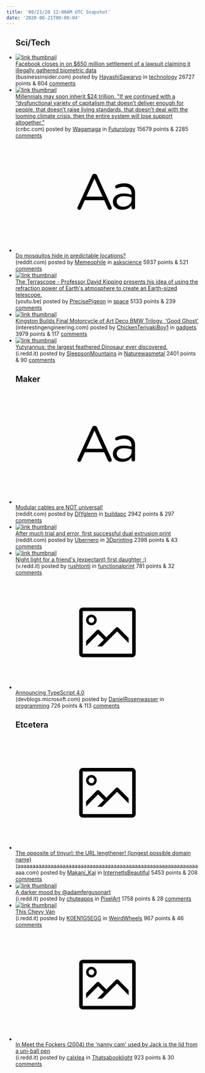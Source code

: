 ```yaml
---
title: '08/21/20 12:00AM UTC Snapshot'
date: '2020-08-21T00:00:04'
---
```

<ul>
<h2>Sci/Tech</h2>

<li><a href='https://www.businessinsider.com/facebook-wins-preliminary-approval-to-settle-facial-recognition-lawsuit-2020-8'><img src='https://a.thumbs.redditmedia.com/-76BZoIuHdjmA9DgxCHxFwwBYjcyPCKOA9Ch9R-Gt58.jpg' alt='link thumbnail'></a><div><div class='linkTitle'><a href='https://www.businessinsider.com/facebook-wins-preliminary-approval-to-settle-facial-recognition-lawsuit-2020-8'>Facebook closes in on $650 million settlement of a lawsuit claiming it illegally gathered biometric data</a></div>(businessinsider.com) posted by <a href='https://www.reddit.com/user/HayashiSawaryo'>HayashiSawaryo</a> in <a href='https://www.reddit.com/r/technology'>technology</a> 26727 points & 804 <a href='https://www.reddit.com/r/technology/comments/id8vpm/facebook_closes_in_on_650_million_settlement_of_a/'>comments</a></div></li>

<li><a href='https://www.cnbc.com/2020/08/19/millennial-investment-trends-watch-out-for-huge-wealth-transfer.html'><img src='https://b.thumbs.redditmedia.com/nXv2xTNLMrZ43CAqJcQvKncOTEn_BiGhDhjAOHwgkxE.jpg' alt='link thumbnail'></a><div><div class='linkTitle'><a href='https://www.cnbc.com/2020/08/19/millennial-investment-trends-watch-out-for-huge-wealth-transfer.html'>Millennials may soon inherit $24 trillion. "If we continued with a “dysfunctional variety of capitalism that doesn’t deliver enough for people, that doesn’t raise living standards, that doesn’t deal with the looming climate crisis, then the entire system will lose support altogether.”</a></div>(cnbc.com) posted by <a href='https://www.reddit.com/user/Wagamaga'>Wagamaga</a> in <a href='https://www.reddit.com/r/Futurology'>Futurology</a> 15679 points & 2285 <a href='https://www.reddit.com/r/Futurology/comments/id622v/millennials_may_soon_inherit_24_trillion_if_we/'>comments</a></div></li>

<li><a href='https://www.reddit.com/r/askscience/comments/id50vn/do_mosquitos_hide_in_predictable_locations/'><svg version='1.1' viewBox='-34 -12 104 64' preserveAspectRatio='xMidYMid slice' xmlns='http://www.w3.org/2000/svg' xmlns:xlink='http://www.w3.org/1999/xlink'>
    <title>text link thumbnail</title>
    <path d='M12.19,8.84a1.45,1.45,0,0,0-1.4-1h-.12a1.46,1.46,0,0,0-1.42,1L1.14,26.56a1.29,1.29,0,0,0-.14.59,1,1,0,0,0,1,1,1.12,1.12,0,0,0,1.08-.77l2.08-4.65h11l2.08,4.59a1.24,1.24,0,0,0,1.12.83,1.08,1.08,0,0,0,1.08-1.08,1.64,1.64,0,0,0-.14-.57ZM6.08,20.71l4.59-10.22,4.6,10.22Z'>
    </path>
    <path d='M32.24,14.78A6.35,6.35,0,0,0,27.6,13.2a11.36,11.36,0,0,0-4.7,1,1,1,0,0,0-.58.89,1,1,0,0,0,.94.92,1.23,1.23,0,0,0,.39-.08,8.87,8.87,0,0,1,3.72-.81c2.7,0,4.28,1.33,4.28,3.92v.5a15.29,15.29,0,0,0-4.42-.61c-3.64,0-6.14,1.61-6.14,4.64v.05c0,2.95,2.7,4.48,5.37,4.48a6.29,6.29,0,0,0,5.19-2.48V26.9a1,1,0,0,0,1,1,1,1,0,0,0,1-1.06V19A5.71,5.71,0,0,0,32.24,14.78Zm-.56,7.7c0,2.28-2.17,3.89-4.81,3.89-1.94,0-3.61-1.06-3.61-2.86v-.06c0-1.8,1.5-3,4.2-3a15.2,15.2,0,0,1,4.22.61Z'>
    </path>
    </svg></a><div><div class='linkTitle'><a href='https://www.reddit.com/r/askscience/comments/id50vn/do_mosquitos_hide_in_predictable_locations/'>Do mosquitos hide in predictable locations?</a></div>(reddit.com) posted by <a href='https://www.reddit.com/user/Memeophile'>Memeophile</a> in <a href='https://www.reddit.com/r/askscience'>askscience</a> 5937 points & 521 <a href='https://www.reddit.com/r/askscience/comments/id50vn/do_mosquitos_hide_in_predictable_locations/'>comments</a></div></li>

<li><a href='https://youtu.be/jgOTZe07eHA'><img src='https://a.thumbs.redditmedia.com/MZTa2IkNN6quLX-OZX5Zq0r3KbFlGWp0j33wfUNLyx8.jpg' alt='link thumbnail'></a><div><div class='linkTitle'><a href='https://youtu.be/jgOTZe07eHA'>The Terrascope - Professor David Kipping presents his idea of using the refraction power of Earth's atmosphere to create an Earth-sized telescope.</a></div>(youtu.be) posted by <a href='https://www.reddit.com/user/PrecisePigeon'>PrecisePigeon</a> in <a href='https://www.reddit.com/r/space'>space</a> 5133 points & 239 <a href='https://www.reddit.com/r/space/comments/id12h1/the_terrascope_professor_david_kipping_presents/'>comments</a></div></li>

<li><a href='https://interestingengineering.com/kingston-builds-final-motorcycle-of-art-deco-bmw-trilogy-good-ghost'><img src='https://b.thumbs.redditmedia.com/oenO9-67o2OP8xgM5hMtSipeWonhXtFhbqTA4cDUPxE.jpg' alt='link thumbnail'></a><div><div class='linkTitle'><a href='https://interestingengineering.com/kingston-builds-final-motorcycle-of-art-deco-bmw-trilogy-good-ghost'>Kingston Builds Final Motorcycle of Art Deco BMW Trilogy, 'Good Ghost'</a></div>(interestingengineering.com) posted by <a href='https://www.reddit.com/user/ChickenTeriyakiBoy1'>ChickenTeriyakiBoy1</a> in <a href='https://www.reddit.com/r/gadgets'>gadgets</a> 3979 points & 117 <a href='https://www.reddit.com/r/gadgets/comments/idd43e/kingston_builds_final_motorcycle_of_art_deco_bmw/'>comments</a></div></li>

<li><a href='https://i.redd.it/yzrmbdmio6i51.jpg'><img src='https://a.thumbs.redditmedia.com/upUQ4WIa9FgSrNP2jq8hl510yYr33CSnDgsak_b8u98.jpg' alt='link thumbnail'></a><div><div class='linkTitle'><a href='https://i.redd.it/yzrmbdmio6i51.jpg'>Yutyrannus: the largest feathered Dinosaur ever discovered.</a></div>(i.redd.it) posted by <a href='https://www.reddit.com/user/SleepsonMountains'>SleepsonMountains</a> in <a href='https://www.reddit.com/r/Naturewasmetal'>Naturewasmetal</a> 2401 points & 90 <a href='https://www.reddit.com/r/Naturewasmetal/comments/iddhot/yutyrannus_the_largest_feathered_dinosaur_ever/'>comments</a></div></li>

<h2>Maker</h2>

<li><a href='https://www.reddit.com/r/buildapc/comments/id4ew9/modular_cables_are_not_universal/'><svg version='1.1' viewBox='-34 -12 104 64' preserveAspectRatio='xMidYMid slice' xmlns='http://www.w3.org/2000/svg' xmlns:xlink='http://www.w3.org/1999/xlink'>
    <title>text link thumbnail</title>
    <path d='M12.19,8.84a1.45,1.45,0,0,0-1.4-1h-.12a1.46,1.46,0,0,0-1.42,1L1.14,26.56a1.29,1.29,0,0,0-.14.59,1,1,0,0,0,1,1,1.12,1.12,0,0,0,1.08-.77l2.08-4.65h11l2.08,4.59a1.24,1.24,0,0,0,1.12.83,1.08,1.08,0,0,0,1.08-1.08,1.64,1.64,0,0,0-.14-.57ZM6.08,20.71l4.59-10.22,4.6,10.22Z'>
    </path>
    <path d='M32.24,14.78A6.35,6.35,0,0,0,27.6,13.2a11.36,11.36,0,0,0-4.7,1,1,1,0,0,0-.58.89,1,1,0,0,0,.94.92,1.23,1.23,0,0,0,.39-.08,8.87,8.87,0,0,1,3.72-.81c2.7,0,4.28,1.33,4.28,3.92v.5a15.29,15.29,0,0,0-4.42-.61c-3.64,0-6.14,1.61-6.14,4.64v.05c0,2.95,2.7,4.48,5.37,4.48a6.29,6.29,0,0,0,5.19-2.48V26.9a1,1,0,0,0,1,1,1,1,0,0,0,1-1.06V19A5.71,5.71,0,0,0,32.24,14.78Zm-.56,7.7c0,2.28-2.17,3.89-4.81,3.89-1.94,0-3.61-1.06-3.61-2.86v-.06c0-1.8,1.5-3,4.2-3a15.2,15.2,0,0,1,4.22.61Z'>
    </path>
    </svg></a><div><div class='linkTitle'><a href='https://www.reddit.com/r/buildapc/comments/id4ew9/modular_cables_are_not_universal/'>Modular cables are NOT universal!</a></div>(reddit.com) posted by <a href='https://www.reddit.com/user/DIYglenn'>DIYglenn</a> in <a href='https://www.reddit.com/r/buildapc'>buildapc</a> 2942 points & 297 <a href='https://www.reddit.com/r/buildapc/comments/id4ew9/modular_cables_are_not_universal/'>comments</a></div></li>

<li><a href='https://www.reddit.com/gallery/id8gl6'><img src='https://b.thumbs.redditmedia.com/E8LJqourcnTaM7GFPXj14gO33I-RQVchSdVUdxNq7hc.jpg' alt='link thumbnail'></a><div><div class='linkTitle'><a href='https://www.reddit.com/gallery/id8gl6'>After much trial and error, first successful dual extrusion print</a></div>(reddit.com) posted by <a href='https://www.reddit.com/user/Ubernero'>Ubernero</a> in <a href='https://www.reddit.com/r/3Dprinting'>3Dprinting</a> 2398 points & 43 <a href='https://www.reddit.com/r/3Dprinting/comments/id8gl6/after_much_trial_and_error_first_successful_dual/'>comments</a></div></li>

<li><a href='https://v.redd.it/rv6edomlz4i51'><img src='https://a.thumbs.redditmedia.com/llq6x8yOKlJNGnTCvhQHHsGjvwTLhpHsjp7kDMQNvx0.jpg' alt='link thumbnail'></a><div><div class='linkTitle'><a href='https://v.redd.it/rv6edomlz4i51'>Night light for a friend's (expectant) first daughter :)</a></div>(v.redd.it) posted by <a href='https://www.reddit.com/user/rushtontj'>rushtontj</a> in <a href='https://www.reddit.com/r/functionalprint'>functionalprint</a> 781 points & 32 <a href='https://www.reddit.com/r/functionalprint/comments/id7zg3/night_light_for_a_friends_expectant_first_daughter/'>comments</a></div></li>

<li><a href='https://devblogs.microsoft.com/typescript/announcing-typescript-4-0/'><svg version='1.1' viewBox='-34 -14 104 64' preserveAspectRatio='xMidYMid meet' xmlns='http://www.w3.org/2000/svg' xmlns:xlink='http://www.w3.org/1999/xlink'>
    <title>link thumbnail</title>
    <path d='M32,4H4A2,2,0,0,0,2,6V30a2,2,0,0,0,2,2H32a2,2,0,0,0,2-2V6A2,2,0,0,0,32,4ZM4,30V6H32V30Z'></path>
    <path d='M8.92,14a3,3,0,1,0-3-3A3,3,0,0,0,8.92,14Zm0-4.6A1.6,1.6,0,1,1,7.33,11,1.6,1.6,0,0,1,8.92,9.41Z'></path>
    <path d='M22.78,15.37l-5.4,5.4-4-4a1,1,0,0,0-1.41,0L5.92,22.9v2.83l6.79-6.79L16,22.18l-3.75,3.75H15l8.45-8.45L30,24V21.18l-5.81-5.81A1,1,0,0,0,22.78,15.37Z'></path>
    </svg></a><div><div class='linkTitle'><a href='https://devblogs.microsoft.com/typescript/announcing-typescript-4-0/'>Announcing TypeScript 4.0</a></div>(devblogs.microsoft.com) posted by <a href='https://www.reddit.com/user/DanielRosenwasser'>DanielRosenwasser</a> in <a href='https://www.reddit.com/r/programming'>programming</a> 726 points & 113 <a href='https://www.reddit.com/r/programming/comments/idd129/announcing_typescript_40/'>comments</a></div></li>

<h2>Etcetera</h2>

<li><a href='http://aaaaaaaaaaaaaaaaaaaaaaaaaaaaaaaaaaaaaaaaaaaaaaaaaaaaaaaaaaaaaaa.com'><svg version='1.1' viewBox='-34 -14 104 64' preserveAspectRatio='xMidYMid meet' xmlns='http://www.w3.org/2000/svg' xmlns:xlink='http://www.w3.org/1999/xlink'>
    <title>link thumbnail</title>
    <path d='M32,4H4A2,2,0,0,0,2,6V30a2,2,0,0,0,2,2H32a2,2,0,0,0,2-2V6A2,2,0,0,0,32,4ZM4,30V6H32V30Z'></path>
    <path d='M8.92,14a3,3,0,1,0-3-3A3,3,0,0,0,8.92,14Zm0-4.6A1.6,1.6,0,1,1,7.33,11,1.6,1.6,0,0,1,8.92,9.41Z'></path>
    <path d='M22.78,15.37l-5.4,5.4-4-4a1,1,0,0,0-1.41,0L5.92,22.9v2.83l6.79-6.79L16,22.18l-3.75,3.75H15l8.45-8.45L30,24V21.18l-5.81-5.81A1,1,0,0,0,22.78,15.37Z'></path>
    </svg></a><div><div class='linkTitle'><a href='http://aaaaaaaaaaaaaaaaaaaaaaaaaaaaaaaaaaaaaaaaaaaaaaaaaaaaaaaaaaaaaaa.com'>The opposite of tinyurl: the URL lengthener! (longest possible domain name)</a></div>(aaaaaaaaaaaaaaaaaaaaaaaaaaaaaaaaaaaaaaaaaaaaaaaaaaaaaaaaaaaaaaa.com) posted by <a href='https://www.reddit.com/user/Makani_Kai'>Makani_Kai</a> in <a href='https://www.reddit.com/r/InternetIsBeautiful'>InternetIsBeautiful</a> 5453 points & 208 <a href='https://www.reddit.com/r/InternetIsBeautiful/comments/id5pl5/the_opposite_of_tinyurl_the_url_lengthener/'>comments</a></div></li>

<li><a href='https://i.redd.it/9uq4s4ojf6i51.png'><img src='https://b.thumbs.redditmedia.com/sqe6659_ODLxjHHLPYvhFxF4i9xOZduqAnDIhv7s48o.jpg' alt='link thumbnail'></a><div><div class='linkTitle'><a href='https://i.redd.it/9uq4s4ojf6i51.png'>A darker mood by @adamfergusonart</a></div>(i.redd.it) posted by <a href='https://www.reddit.com/user/chuteapps'>chuteapps</a> in <a href='https://www.reddit.com/r/PixelArt'>PixelArt</a> 1758 points & 28 <a href='https://www.reddit.com/r/PixelArt/comments/idci0i/a_darker_mood_by_adamfergusonart/'>comments</a></div></li>

<li><a href='https://i.redd.it/8srcyxh525i51.jpg'><img src='https://b.thumbs.redditmedia.com/5JX1w-mGHam6LhjcLv9TgAzGR8rXhxtTnxRWiM7EOxc.jpg' alt='link thumbnail'></a><div><div class='linkTitle'><a href='https://i.redd.it/8srcyxh525i51.jpg'>This Chevy Van</a></div>(i.redd.it) posted by <a href='https://www.reddit.com/user/K0EN1G5EGG'>K0EN1G5EGG</a> in <a href='https://www.reddit.com/r/WeirdWheels'>WeirdWheels</a> 967 points & 46 <a href='https://www.reddit.com/r/WeirdWheels/comments/id86l6/this_chevy_van/'>comments</a></div></li>

<li><a href='https://i.redd.it/tpos67j0v5i51.png'><svg version='1.1' viewBox='-34 -14 104 64' preserveAspectRatio='xMidYMid meet' xmlns='http://www.w3.org/2000/svg' xmlns:xlink='http://www.w3.org/1999/xlink'>
    <title>link thumbnail</title>
    <path d='M32,4H4A2,2,0,0,0,2,6V30a2,2,0,0,0,2,2H32a2,2,0,0,0,2-2V6A2,2,0,0,0,32,4ZM4,30V6H32V30Z'></path>
    <path d='M8.92,14a3,3,0,1,0-3-3A3,3,0,0,0,8.92,14Zm0-4.6A1.6,1.6,0,1,1,7.33,11,1.6,1.6,0,0,1,8.92,9.41Z'></path>
    <path d='M22.78,15.37l-5.4,5.4-4-4a1,1,0,0,0-1.41,0L5.92,22.9v2.83l6.79-6.79L16,22.18l-3.75,3.75H15l8.45-8.45L30,24V21.18l-5.81-5.81A1,1,0,0,0,22.78,15.37Z'></path>
    </svg></a><div><div class='linkTitle'><a href='https://i.redd.it/tpos67j0v5i51.png'>In Meet the Fockers (2004) the 'nanny cam' used by Jack is the lid from a uni-ball pen</a></div>(i.redd.it) posted by <a href='https://www.reddit.com/user/calxlea'>calxlea</a> in <a href='https://www.reddit.com/r/Thatsabooklight'>Thatsabooklight</a> 923 points & 30 <a href='https://www.reddit.com/r/Thatsabooklight/comments/idah38/in_meet_the_fockers_2004_the_nanny_cam_used_by/'>comments</a></div></li>

</ul>
